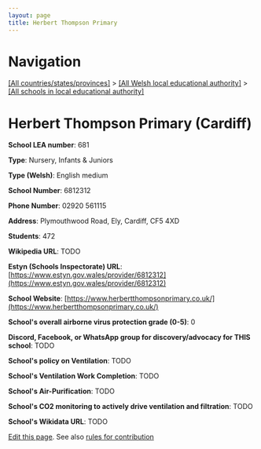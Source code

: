 ```yaml
---
layout: page
title: Herbert Thompson Primary
---
```

# Navigation

[[All countries/states/provinces]](../../..) > [[All Welsh local educational authority]](../..) > [[All schools in local educational authority]](..)

# Herbert Thompson Primary (Cardiff)

**School LEA number**: 681

**Type**: Nursery, Infants & Juniors

**Type (Welsh)**: English medium

**School Number**: 6812312

**Phone Number**: 02920 561115

**Address**: Plymouthwood Road, Ely, Cardiff, CF5 4XD

**Students**: 472

**Wikipedia URL**: TODO

**Estyn (Schools Inspectorate) URL**: [https://www.estyn.gov.wales/provider/6812312](https://www.estyn.gov.wales/provider/6812312)

**School Website**: [https://www.herbertthompsonprimary.co.uk/](https://www.herbertthompsonprimary.co.uk/)

**School's overall airborne virus protection grade (0-5)**: 0

**Discord, Facebook, or WhatsApp group for discovery/advocacy for THIS school**: TODO

**School's policy on Ventilation**: TODO

**School's Ventilation Work Completion**: TODO

**School's Air-Purification**: TODO

**School's CO2 monitoring to actively drive ventilation and filtration**: TODO

**School's Wikidata URL**: TODO




[Edit this page](https://github.com/ventilate-schools/Wales/edit/prif/./Cardiff/Herbert_Thompson_Primary.md). See also [rules for contribution](../../../contribution-rules/)
